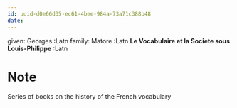 ```yaml
---
id: uuid-d0e66d35-ec61-4bee-984a-73a71c388b48
date: 
---
```


given: Georges :Latn
family: Matore :Latn
**Le Vocabulaire et la Societe sous Louis-Philippe** :Latn
# Note
Series of books on the history of the French vocabulary